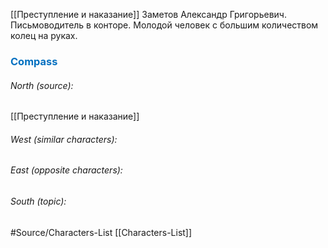 
[[Преступление и наказание]] Заметов Александр Григорьевич.
Письмоводитель в конторе. Молодой человек с большим количеством колец на руках.





### <span style="color:#0070c0">Compass</span>
###### North (source):
[[Преступление и наказание]]

###### West (similar characters):


###### East (opposite characters):


###### South (topic):



#Source/Characters-List [[Characters-List]]


